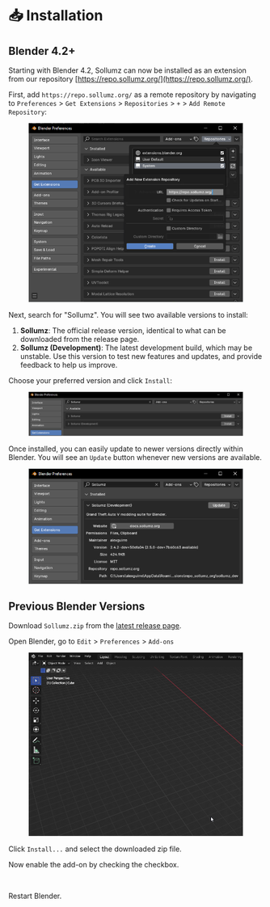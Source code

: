 # 📥 Installation

## Blender 4.2+

Starting with Blender 4.2, Sollumz can now be installed as an extension from our repository [https://repo.sollumz.org/](https://repo.sollumz.org/).

First, add `https://repo.sollumz.org/` as a remote repository by navigating to `Preferences` > `Get Extensions` > `Repositories` > `+` > `Add Remote Repository`:

<figure><img src="../.gitbook/assets/sollumz_extension_repo_add.png" alt=""><figcaption></figcaption></figure>

Next, search for "Sollumz". You will see two available versions to install:

1. **Sollumz**: The official release version, identical to what can be downloaded from the release page.
2. **Sollumz (Development)**: The latest development build, which may be unstable. Use this version to test new features and updates, and provide feedback to help us improve.

Choose your preferred version and click `Install`:

<figure><img src="../.gitbook/assets/sollumz_extension_install.png" alt=""><figcaption></figcaption></figure>

Once installed, you can easily update to newer versions directly within Blender. You will see an `Update` button whenever new versions are available.

<figure><img src="../.gitbook/assets/sollumz_extension_update.png" alt=""><figcaption></figcaption></figure>

## Previous Blender Versions

Download `Sollumz.zip` from the [latest release page](https://github.com/Sollumz/Sollumz/releases/latest).

Open Blender, go to `Edit` > `Preferences` > `Add-ons`

<figure><img src="../.gitbook/assets/blender_tKUQ3Kn6Ti.gif" alt="" width="563"><figcaption></figcaption></figure>

Click `Install...` and select the downloaded zip file.

Now enable the add-on by checking the checkbox.

<figure><img src="https://i.imgur.com/YnVdn4k.gif" alt="" width="563"><figcaption></figcaption></figure>

Restart Blender.
